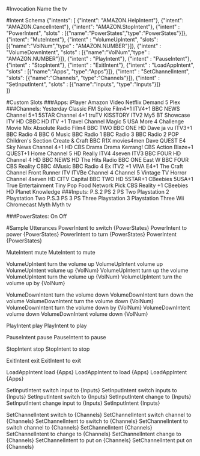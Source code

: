 #Invocation Name
the tv


#Intent Schema
{"intents": [
    {"intent": "AMAZON.HelpIntent"},
    {"intent": "AMAZON.CancelIntent"},
    {"intent": "AMAZON.StopIntent"},
    {"intent" : "PowerIntent",
        "slots" : [{"name":"PowerStates","type":"PowerStates"}]},
    {"intent": "MuteIntent"},
    {"intent" : "VolumeUpIntent",
        "slots":[{"name":"VolNum","type" : "AMAZON.NUMBER"}]},
    {"intent" : "VolumeDownIntent",
        "slots" : [{"name":"VolNum","type" : "AMAZON.NUMBER"}]},
    {"intent" : "PlayIntent"},
    {"intent" : "PauseIntent"},
    {"intent" : "StopIntent"},
    {"intent" : "ExitIntent"},
    {"intent" : "LoadAppIntent",
        "slots" : [{"name":"Apps", "type":"Apps"}]},
    {"intent" : "SetChannelIntent",
        "slots": [{"name":"Channels", "type":"Channels"}]},
    {"intent" : "SetInputIntent", 
        "slots" : [{"name":"Inputs", "type":"Inputs"}]}  
]}


#Custom Slots
###Apps:
    iPlayer
    Amazon Video
    Netflix
    Demand 5
    Plex
###Channels:
    Yesterday
    Classic FM
    Spike
    Film4+1
    ITV4+1
    BBC NEWS
    Channel 5+1
    5STAR
    Channel 4+1
    truTV
    KISSTORY
    ITV2
    My5
    BT Showcase
    ITV HD
    CBBC HD
    ITV +1
    Travel Channel
    Magic
    5 USA
    More 4
    Challenge
    Movie Mix
    Absolute Radio
    Film4
    BBC TWO
    BBC ONE HD
    Dave ja vu
    ITV3+1
    BBC Radio 4
    BBC 6 Music
    BBC Radio 1
    BBC Radio 3
    BBC Radio 2
    POP
    Children's Section
    Create & Craft
    BBC R1X
    movies4men
    Dave
    QUEST
    E4
    Sky News
    Channel 4+1 HD
    CBS Drama
    Drama
    Kerrang!
    CBS Action
    Blaze+1
    QUEST+1
    Home
    Channel 5 HD
    Really
    ITV4
    4seven
    ITV3
    BBC FOUR HD
    Channel 4 HD
    BBC NEWS HD
    The Hits Radio
    BBC ONE East W
    BBC FOUR
    CBS Reality
    CBBC
    4Music
    BBC Radio 4 Ex
    ITV2 +1
    VIVA
    E4+1
    The Craft Channel
    Front Runner
    ITV
    ITVBe
    Channel 4
    Channel 5
    Vintage TV
    Horror Channel
    4seven HD
    CITV
    Capital
    BBC TWO HD
    5STAR+1
    CBeebies
    5USA+1
    True Entertainment
    Tiny Pop
    Food Network
    Pick
    CBS Reality +1
    CBeebies HD
    Planet Knowledge
###Inputs:
    P.S.2
    PS 2
    PS Two
    Playstation 2
    Playstation Two
    P.S.3
    PS 3
    PS Three
    Playstation 3
    Playstation Three
    Wii
    Chromecast
    Myth
    Myth tv

###PowerStates:
    On
    Off

#Sample Utterances
PowerIntent to switch {PowerStates}
PowerIntent to power {PowerStates}
PowerIntent to turn {PowerStates}
PowerIntent {PowerStates}

MuteIntent mute
MuteIntent to mute

VolumeUpIntent turn the volume up
VolumeUpIntent volume up
VolumeUpIntent volume up {VolNum}
VolumeUpIntent turn up the volume
VolumeUpIntent turn the volume up {VolNum}
VolumeUpIntent turn the volume up by {VolNum}

VolumeDownIntent turn the volume down
VolumeDownIntent turn down the volume
VolumeDownIntent turn the volume down {VolNum}
VolumeDownIntent turn the volume down by {VolNum}
VolumeDownIntent volume down
VolumeDownIntent volume down {VolNum}

PlayIntent play
PlayIntent to play
      
PauseIntent pause
PauseIntent to pause
      
StopIntent stop
StopIntent to stop
      
ExitIntent exit
ExitIntent to exit
      
LoadAppIntent load {Apps}
LoadAppIntent to load {Apps}
LoadAppIntent {Apps}

SetInputIntent switch input to {Inputs}
SetInputIntent switch inputs to {Inputs}
SetInputIntent switch to {Inputs}
SetInputIntent change to {Inputs}
SetInputIntent change input to {Inputs}
SetInputIntent {Inputs}

SetChannelIntent switch to {Channels}
SetChannelIntent switch channel to {Channels}
SetChannelIntent to switch to {Channels}
SetChannelIntent to switch channel to {Channels}
SetChannelIntent {Channels}
SetChannelIntent to change to {Channels}
SetChannelIntent change to {Channels}
SetChannelIntent to put on {Channels}
SetChannelIntent put on {Channels}


